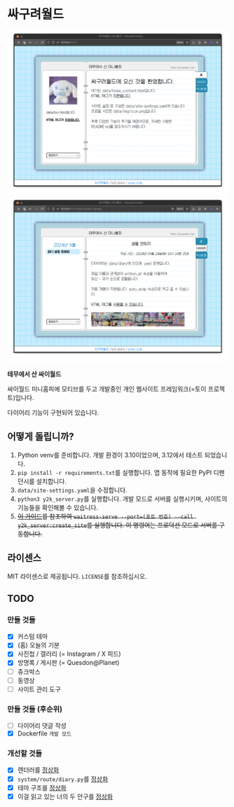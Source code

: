 # 싸구려월드
![title01.png](_docs/title01.png)
![title02.png](_docs/title02.png)

**테무에서 산 싸이월드**

싸이월드 미니홈피에 모티브를 두고 개발중인 개인 웹사이트 프레임워크(=토이 프로젝트)입니다.

다이어리 기능이 구현되어 있습니다.

## 어떻게 돌립니까?

1. Python venv를 준비합니다. 개발 환경이 3.10이었으며, 3.12에서 테스트 되었습니다.
2. `pip install -r requirements.txt`를 실행합니다. 앱 동작에 필요한 PyPI 디펜던시를 설치합니다.
3. `data/site-settings.yaml`을 수정합니다.
4. `python3 y2k_server.py`를 실행합니다. 개발 모드로 서버를 실행시키며, 사이트의 기능들을 확인해볼 수 있습니다.
5. ~~[이 가이드](https://flask.palletsprojects.com/en/3.0.x/tutorial/deploy/)를 참조하여 `waitress-serve --port=(포트 번호) --call y2k_server:create_site`를 실행합니다. 이 명령어는 프로덕션 모드로 서버를 구동합니다.~~

## 라이센스
MIT 라이센스로 제공됩니다. `LICENSE`를 참조하십시오.

## TODO
### 만들 것들
- [x] 커스텀 테마
- [x] (홈) 오늘의 기분
- [x] 사진첩 / 갤러리 (= Instagram / X 피드)
- [x] 방명록 / 게시판 (= Quesdon@Planet)
- [ ] 쥬크박스
- [ ] 동영상
- [ ] 사이트 관리 도구
### 만들 것들 (후순위)
- [ ] 다이어리 댓글 작성
- [x] Dockerfile `개발 모드`
### 개선할 것들
- [x] 렌더러를 [정상화](https://youtu.be/cYRkZmBuDqI)
- [x] `system/route/diary.py`를 [정상화](https://youtu.be/Zr9aV_f0zjM)
- [x] 테마 구조를 [정상화](https://youtu.be/pM0E8KH5bdc)
- [x] 이걸 읽고 있는 너의 두 안구를 [정상화](https://youtu.be/HsfHUJEZ_hY)
